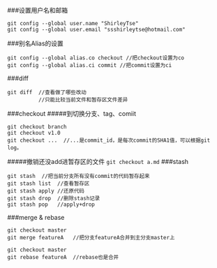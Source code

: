 ###设置用户名和邮箱
```
git config --global user.name "ShirleyTse"
git config --global user.email "ssshirleytse@hotmail.com"
```
###别名Alias的设置
```
git config --global alias.co checkout //把checkout设置为co
git config --global alias.ci commit //把commit设置为ci
```
###diff
```
git diff  //查看做了哪些改动
          //只能比较当前文件和暂存区文件差异
```
###checkout
#####到切换分支、tag、comiit
```
git checkout branch
git checkout v1.0
git checkout ...  //...是commit_id，是每次commit的SHA1值，可以根据git log。
```
#####撤销还没add进暂存区的文件
`git checkout a.md`
###stash
```
git stash  //把当前分支所有没有commit的代码暂存起来
git stash list  //查看暂存区
git stash apply //还原代码
git stash drop  //删除stash记录
git stash pop   //apply+drop
```
###merge & rebase
```
git checkout master
git merge featureA   //把分支featureA合并到主分支master上
```
```
git checkout master
git rebase featureA  //rebase也是合并
```